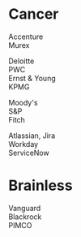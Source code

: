 # Cancer
Accenture<br>
Murex<br>

Deloitte<br>
PWC<br>
Ernst & Young <br>
KPMG <br>

Moody's<br>
S&P<br>
Fitch <br>

Atlassian, Jira<br>
Workday<br>
ServiceNow<br>

# Brainless<br>
Vanguard<br>
Blackrock<br>
PIMCO<br>

